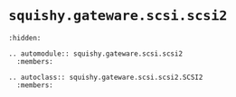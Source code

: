 # `squishy.gateware.scsi.scsi2`

```{toctree}
:hidden:
```

```{eval-rst}
.. automodule:: squishy.gateware.scsi.scsi2
  :members:

.. autoclass:: squishy.gateware.scsi.scsi2.SCSI2
  :members:

```
